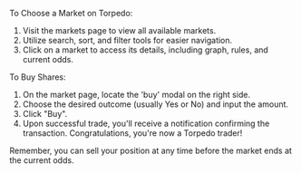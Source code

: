  To Choose a Market on Torpedo:

1. Visit the markets page to view all available markets.
2. Utilize search, sort, and filter tools for easier navigation.
3. Click on a market to access its details, including graph, rules, and current odds.

To Buy Shares:

1. On the market page, locate the 'buy' modal on the right side.
2. Choose the desired outcome (usually Yes or No) and input the amount.
3. Click "Buy".
4. Upon successful trade, you'll receive a notification confirming the transaction. Congratulations, you're now a Torpedo trader!

Remember, you can sell your position at any time before the market ends at the current odds.
